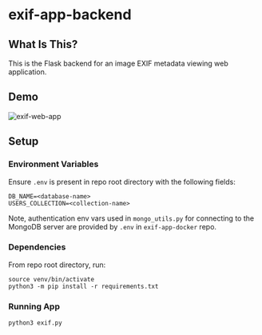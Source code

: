 # exif-app-backend

## What Is This?
This is the Flask backend for an image EXIF metadata viewing web application.

## Demo
![exif-web-app](https://github.com/flavius-t/exif-app-backend/assets/77416463/8f2a1bba-6d36-4352-8a90-9897b9976eb8)

## Setup

### Environment Variables
Ensure `.env` is present in repo root directory with the following fields:
```
DB_NAME=<database-name>
USERS_COLLECTION=<collection-name>
```

Note, authentication env vars used in `mongo_utils.py` for connecting to the MongoDB server are provided by `.env` in `exif-app-docker` repo.

### Dependencies
From repo root directory, run:
```
source venv/bin/activate
python3 -m pip install -r requirements.txt
```

### Running App
```
python3 exif.py
```
